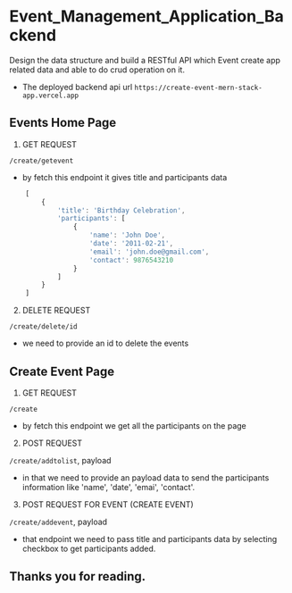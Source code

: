 # Event_Management_Application_Backend


Design the data structure and build a RESTful API which Event create app related data and able to do crud operation on it.


* The deployed backend api url
`https://create-event-mern-stack-app.vercel.app`


## Events Home Page

1. GET REQUEST

`/create/getevent`

* by fetch this endpoint it gives title and participants data

```js
    [
        {
            'title': 'Birthday Celebration',
            'participants': [
                {
                    'name': 'John Doe',
                    'date': '2011-02-21',
                    'email': 'john.doe@gmail.com',
                    'contact': 9876543210
                }
            ]
        }
    ]
```

2. DELETE REQUEST

`/create/delete/id`

* we need to provide an id to delete the events




## Create Event Page

1. GET REQUEST

`/create`

* by fetch this endpoint we get all the participants on the page


2. POST REQUEST

`/create/addtolist`, payload

* in that we need to provide an payload data to send the participants information like 'name', 'date', 'emai', 'contact'.


3. POST REQUEST FOR EVENT (CREATE EVENT)

`/create/addevent`, payload

* that endpoint we need to pass title and participants data by selecting checkbox to get participants added.


## Thanks you for reading.